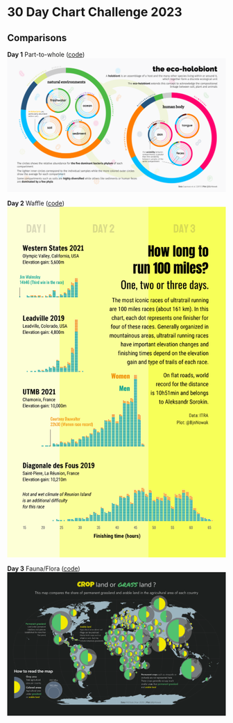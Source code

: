 # 30 Day Chart Challenge 2023

## Comparisons

**Day 1** Part-to-whole ([code](https://github.com/BjnNowak/TidyTuesday/blob/main/SC_Microbiome.R))
![day 1](fig/day1.png)

**Day 2** Waffle ([code](https://github.com/BjnNowak/TidyTuesday/blob/main/SC_Ultra_Distribution.R))
![day 2](fig/day2.png)

**Day 3** Fauna/Flora ([code](https://github.com/BjnNowak/TidyTuesday/blob/main/SC_Arableland.R))
![day 3](fig/day3.png)
